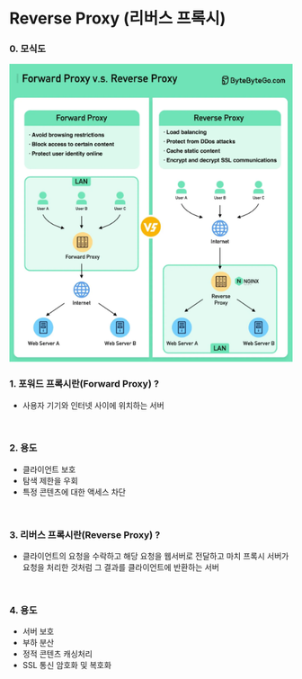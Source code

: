 # Reverse Proxy (리버스 프록시)

### 0. 모식도 <br>
![img_1.png](img_1.png)


### 1. 포워드 프록시란(Forward Proxy) ? 
- 사용자 기기와 인터넷 사이에 위치하는 서버

<br>

### 2. 용도
- 클라이언트 보호
- 탐색 제한을 우회
- 특정 콘텐츠에 대한 액세스 차단 

<br>

### 3. 리버스 프록시란(Reverse Proxy) ?
- 클라이언트의 요청을 수락하고 해당 요청을 웹서버로 전달하고 마치 프록시 서버가 요청을 처리한 것처럼 그 결과를 클라이언트에 반환하는 서버


<br>


### 4. 용도
- 서버 보호
- 부하 분산
- 정적 콘텐츠 캐싱처리
- SSL 통신 암호화 및 복호화

<br><br>
